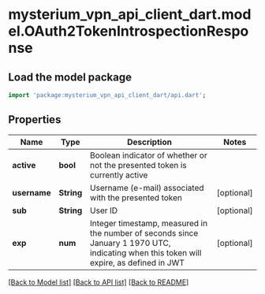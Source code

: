 # mysterium_vpn_api_client_dart.model.OAuth2TokenIntrospectionResponse

## Load the model package
```dart
import 'package:mysterium_vpn_api_client_dart/api.dart';
```

## Properties
Name | Type | Description | Notes
------------ | ------------- | ------------- | -------------
**active** | **bool** | Boolean indicator of whether or not the presented token is currently active | 
**username** | **String** | Username (e-mail) associated with the presented token | [optional] 
**sub** | **String** | User ID | [optional] 
**exp** | **num** | Integer timestamp, measured in the number of seconds since January 1 1970 UTC, indicating when this token will expire, as defined in JWT | [optional] 

[[Back to Model list]](../README.md#documentation-for-models) [[Back to API list]](../README.md#documentation-for-api-endpoints) [[Back to README]](../README.md)


